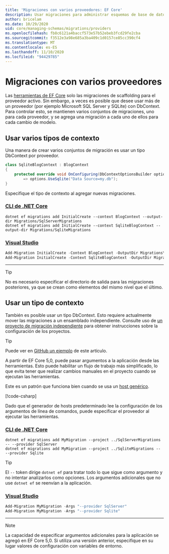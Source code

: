 ```yaml
---
title: 'Migraciones con varios proveedores: EF Core'
description: Usar migraciones para administrar esquemas de base de datos cuando el destino es varios proveedores de bases de datos con Entity Framework Core
author: bricelam
ms.date: 10/29/2020
uid: core/managing-schemas/migrations/providers
ms.openlocfilehash: fb8c6121a4baccf573e57b52ebeb3fcd29fe2cba
ms.sourcegitcommit: f3512e3a98e685a3ba409c1d0157ce85cc390cf4
ms.translationtype: MT
ms.contentlocale: es-ES
ms.lasthandoff: 11/10/2020
ms.locfileid: "94429785"
---
```

# <a name="migrations-with-multiple-providers"></a>Migraciones con varios proveedores

Las [herramientas de EF Core](xref:core/cli/index) solo las migraciones de scaffolding para el proveedor activo. Sin embargo, a veces es posible que desee usar más de un proveedor (por ejemplo Microsoft SQL Server y SQLite) con DbContext. Para controlar esto, se mantienen varios conjuntos de migraciones, uno para cada proveedor, y se agrega una migración a cada uno de ellos para cada cambio de modelo.

## <a name="using-multiple-context-types"></a>Usar varios tipos de contexto

Una manera de crear varios conjuntos de migración es usar un tipo DbContext por proveedor.

```csharp
class SqliteBlogContext : BlogContext
{
    protected override void OnConfiguring(DbContextOptionsBuilder options)
        => options.UseSqlite("Data Source=my.db");
}
```

Especifique el tipo de contexto al agregar nuevas migraciones.

### <a name="net-core-cli"></a>[CLI de .NET Core](#tab/dotnet-core-cli)

```dotnetcli
dotnet ef migrations add InitialCreate --context BlogContext --output-dir Migrations/SqlServerMigrations
dotnet ef migrations add InitialCreate --context SqliteBlogContext --output-dir Migrations/SqliteMigrations
```

### <a name="visual-studio"></a>[Visual Studio](#tab/vs)

```powershell
Add-Migration InitialCreate -Context BlogContext -OutputDir Migrations\SqlServerMigrations
Add-Migration InitialCreate -Context SqliteBlogContext -OutputDir Migrations\SqliteMigrations
```

***

> [!TIP]
> No es necesario especificar el directorio de salida para las migraciones posteriores, ya que se crean como elementos del mismo nivel que el último.

## <a name="using-one-context-type"></a>Usar un tipo de contexto

También es posible usar un tipo DbContext. Esto requiere actualmente mover las migraciones a un ensamblado independiente. Consulte uso de [un proyecto de migración independiente](xref:core/managing-schemas/migrations/projects) para obtener instrucciones sobre la configuración de los proyectos.

> [!TIP]
> Puede ver en [GitHub un ejemplo](https://github.com/dotnet/EntityFramework.Docs/tree/master/samples/core/Schemas/TwoProjectMigrations) de este artículo.

A partir de EF Core 5,0, puede pasar argumentos a la aplicación desde las herramientas. Esto puede habilitar un flujo de trabajo más simplificado, lo que evita tener que realizar cambios manuales en el proyecto cuando se ejecutan las herramientas.

Este es un patrón que funciona bien cuando se usa un [host genérico](/dotnet/core/extensions/generic-host).

[!code-csharp[](../../../../samples/core/Schemas/TwoProjectMigrations/WorkerService1/Program.cs#snippet_CreateHostBuilder)]

Dado que el generador de hosts predeterminado lee la configuración de los argumentos de línea de comandos, puede especificar el proveedor al ejecutar las herramientas.

### <a name="net-core-cli"></a>[CLI de .NET Core](#tab/dotnet-core-cli)

```dotnetcli
dotnet ef migrations add MyMigration --project ../SqlServerMigrations -- --provider SqlServer
dotnet ef migrations add MyMigration --project ../SqliteMigrations -- --provider Sqlite
```

> [!TIP]
> El `--` token dirige `dotnet ef` para tratar todo lo que sigue como argumento y no intentar analizarlos como opciones. Los argumentos adicionales que no use `dotnet ef` se reenvían a la aplicación.

### <a name="visual-studio"></a>[Visual Studio](#tab/vs)

```powershell
Add-Migration MyMigration -Args "--provider SqlServer"
Add-Migration MyMigration -Args "--provider Sqlite"
```

***

> [!NOTE]
> La capacidad de especificar argumentos adicionales para la aplicación se agregó en EF Core 5,0. Si utiliza una versión anterior, especifique en su lugar valores de configuración con variables de entorno.
